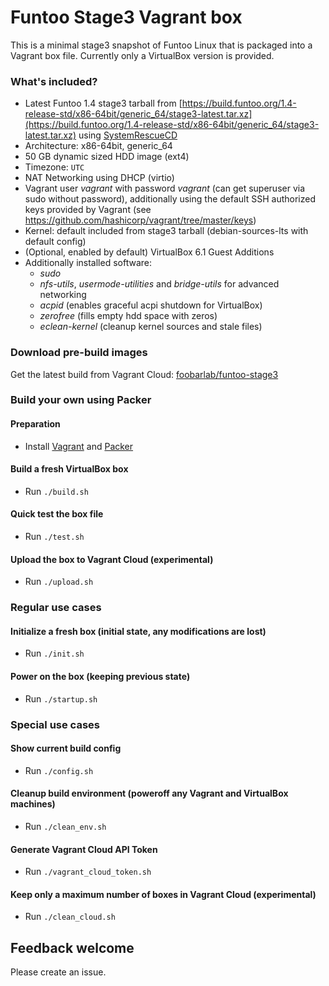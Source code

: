 # Funtoo Stage3 Vagrant box

This is a minimal stage3 snapshot of Funtoo Linux that is packaged into a Vagrant box file. Currently only a VirtualBox version is provided.

### What's included?

 - Latest Funtoo 1.4 stage3 tarball from [https://build.funtoo.org/1.4-release-std/x86-64bit/generic_64/stage3-latest.tar.xz](https://build.funtoo.org/1.4-release-std/x86-64bit/generic_64/stage3-latest.tar.xz) using [SystemRescueCD](http://www.system-rescue-cd.org)
 - Architecture: x86-64bit, generic_64
 - 50 GB dynamic sized HDD image (ext4)
 - Timezone: ```UTC```
 - NAT Networking using DHCP (virtio)
 - Vagrant user *vagrant* with password *vagrant* (can get superuser via sudo without password), additionally using the default SSH authorized keys provided by Vagrant (see https://github.com/hashicorp/vagrant/tree/master/keys) 
 - Kernel: default included from stage3 tarball (debian-sources-lts with default config)
 - (Optional, enabled by default) VirtualBox 6.1 Guest Additions
 - Additionally installed software:
   - *sudo*
   - *nfs-utils*, *usermode-utilities* and *bridge-utils* for advanced networking
   - *acpid* (enables graceful acpi shutdown for VirtualBox)
   - *zerofree* (fills empty hdd space with zeros)
   - *eclean-kernel* (cleanup kernel sources and stale files)

### Download pre-build images

Get the latest build from Vagrant Cloud: [foobarlab/funtoo-stage3](https://app.vagrantup.com/foobarlab/boxes/funtoo-stage3)

### Build your own using Packer

#### Preparation

 - Install [Vagrant](https://www.vagrantup.com/) and [Packer](https://www.packer.io/)

#### Build a fresh VirtualBox box

 - Run ```./build.sh```
 
#### Quick test the box file

 - Run ```./test.sh```

#### Upload the box to Vagrant Cloud (experimental)

 - Run ```./upload.sh```

### Regular use cases

#### Initialize a fresh box (initial state, any modifications are lost)

 - Run ```./init.sh```

#### Power on the box (keeping previous state)

 - Run ```./startup.sh```

### Special use cases

#### Show current build config

 - Run ```./config.sh```

#### Cleanup build environment (poweroff any Vagrant and VirtualBox machines)

 - Run ```./clean_env.sh```

#### Generate Vagrant Cloud API Token

 - Run ```./vagrant_cloud_token.sh```

#### Keep only a maximum number of boxes in Vagrant Cloud (experimental)

 - Run ```./clean_cloud.sh```

## Feedback welcome

Please create an issue.
